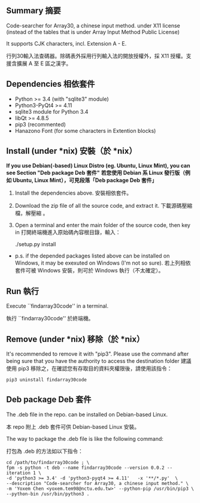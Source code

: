 Summary 摘要
------------------
Code-searcher for Array30, a chinese input method. under X11 license (instead of
the tables that is under Array Input Method Public License)

It supports CJK characters, incl. Extension A - E.

行列30輸入法查碼器。除碼表外採用行列輸入法的開放授權外，採 X11 授權。支援含擴展 A 至 E 區之漢字。

Dependencies 相依套件
-------------------------
 * Python >= 3.4 (with "sqlite3" module)
 * Python3-PyQt4 >= 4.11
 * sqlite3 module for Python 3.4
 * libQt >= 4.8.5
 * pip3 (recommented)
 * Hanazono Font (for some characters in Extention blocks)

Install (under *nix) 安裝（於 *nix）
--------------------------------------
**If you use Debian(-based) Linux Distro (eg. Ubuntu, Linux Mint),
you can see Section "Deb package Deb 套件" 若您使用 Debian 系 Linux
發行版（例如 Ubuntu, Linux Mint），可見段落「Deb package Deb 套件」**

 1. Install the dependencies above. 安裝相依套件。
 2. Download the zip file of all the source code, and extract it. 下載源碼壓縮檔，解壓縮
 。
 3. Open a terminal and enter the main folder of the source code, then key in 打開終端機進入原始碼內容根目錄，輸入：

	
	./setup.py install
	

* p.s. if the depended packages listed above can be installed on Windows, it may be exexuted on Windows (I'm not so sure). 若上列相依套件可被 Windows 安裝，則可於 Windows 執行（不太確定）。


Run 執行
------------------------------
Execute ``findarray30code'' in a terminal.

執行 ``findarray30code'' 於終端機。

Remove (under *nix) 移除（於 *nix）
---------------------

It's recommended to remove it with "pip3". Please use the command after being sure that you have the authority to access the destination folder 建議使用 pip3 移除之，在確認您有存取目的資料夾權限後，請使用該指令：

	pip3 uninstall findarray30code

Deb package Deb 套件
--------------------
The .deb file in the repo. can be installed on Debian-based Linux.

本 repo 附上 .deb 套件可供 Debian-based Linux 安裝。

The way to package the .deb file is like the following command:

打包為 .deb 的方法如以下指令：

    cd /path/to/findarray30code ; \
    fpm -s python -t deb --name findarray30code --version 0.0.2 --iteration 1 \
    -d 'python3 >= 3.4' -d 'python3-pyqt4 >= 4.11'   -x '**/*.py'  \
	--description "Code-searcher for Array30, a chinese input method." \
	-m 'Yoxem Chen <yoxem.tem98@nctu.edu.tw>' --python-pip /usr/bin/pip3 \
	--python-bin /usr/bin/python3 .
